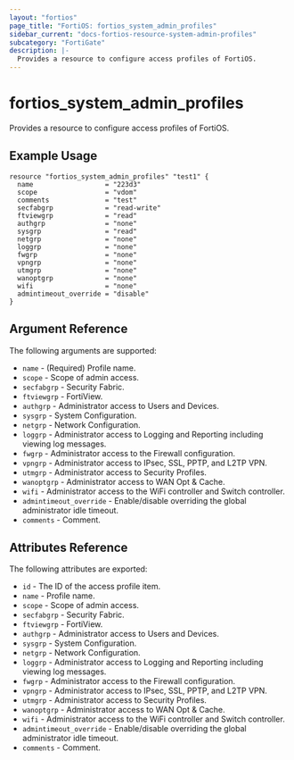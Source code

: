 ```yaml
---
layout: "fortios"
page_title: "FortiOS: fortios_system_admin_profiles"
sidebar_current: "docs-fortios-resource-system-admin-profiles"
subcategory: "FortiGate"
description: |-
  Provides a resource to configure access profiles of FortiOS.
---
```


# fortios_system_admin_profiles
Provides a resource to configure access profiles of FortiOS.

## Example Usage
```hcl
resource "fortios_system_admin_profiles" "test1" {
  name                  = "223d3"
  scope                 = "vdom"
  comments              = "test"
  secfabgrp             = "read-write"
  ftviewgrp             = "read"
  authgrp               = "none"
  sysgrp                = "read"
  netgrp                = "none"
  loggrp                = "none"
  fwgrp                 = "none"
  vpngrp                = "none"
  utmgrp                = "none"
  wanoptgrp             = "none"
  wifi                  = "none"
  admintimeout_override = "disable"
}
```

## Argument Reference
The following arguments are supported:

* `name` - (Required) Profile name.
* `scope` - Scope of admin access.
* `secfabgrp` - Security Fabric.
* `ftviewgrp` - FortiView.
* `authgrp` - Administrator access to Users and Devices.
* `sysgrp` - System Configuration.
* `netgrp` - Network Configuration.
* `loggrp` - Administrator access to Logging and Reporting including viewing log messages.
* `fwgrp` - Administrator access to the Firewall configuration.
* `vpngrp` - Administrator access to IPsec, SSL, PPTP, and L2TP VPN.
* `utmgrp` - Administrator access to Security Profiles.
* `wanoptgrp` - Administrator access to WAN Opt & Cache.
* `wifi` - Administrator access to the WiFi controller and Switch controller.
* `admintimeout_override` - Enable/disable overriding the global administrator idle timeout.
* `comments` - Comment.

## Attributes Reference
The following attributes are exported:

* `id` - The ID of the access profile item.
* `name` - Profile name.
* `scope` - Scope of admin access.
* `secfabgrp` - Security Fabric.
* `ftviewgrp` - FortiView.
* `authgrp` - Administrator access to Users and Devices.
* `sysgrp` - System Configuration.
* `netgrp` - Network Configuration.
* `loggrp` - Administrator access to Logging and Reporting including viewing log messages.
* `fwgrp` - Administrator access to the Firewall configuration.
* `vpngrp` - Administrator access to IPsec, SSL, PPTP, and L2TP VPN.
* `utmgrp` - Administrator access to Security Profiles.
* `wanoptgrp` - Administrator access to WAN Opt & Cache.
* `wifi` - Administrator access to the WiFi controller and Switch controller.
* `admintimeout_override` - Enable/disable overriding the global administrator idle timeout.
* `comments` - Comment.

